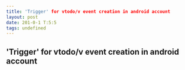 ```yaml
---
title: 'Trigger' for vtodo/v event creation in android account
layout: post
date: 201-0-1 T:5:5
tags: undefined
---
```

## 'Trigger' for vtodo/v event creation in android account

